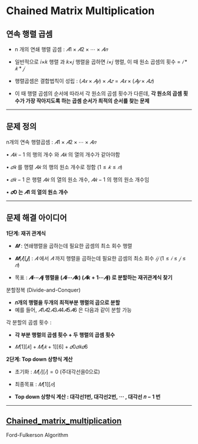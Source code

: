 # Chained Matrix Multiplication


## 연속 행렬 곱셈

- n 개의 연쇄 행렬 곱셈 : $𝐴1 × 𝐴2 × ⋯ × 𝐴𝑛$


- 일반적으로 𝑖×𝑘 행렬 과 𝑘×𝑗 행렬을 곱하면 𝑖×𝑗 행렬, 이 때 원소 곱셈의 횟수 = $𝑖 * 𝑘 * 𝑗$


- 행렬곱셈은 결합법칙이 성립 : $(𝐴𝑥 ×𝐴𝑦)×𝐴𝑧 =𝐴𝑥 ×(𝐴𝑦 ×𝐴𝑧)$


- 이 때 행렬 곱셈의 순서에 따라서 각 원소의 곱셈 횟수가 다른데, **각 원소의 곱셈 횟수가 가장 작아지도록 하는 곱셈 순서가 최적의 순서를 찾는 문제**


---

## 문제 정의

 n개의 연속  행렬곱셈 : $𝐴1 ×𝐴2 ×⋯×𝐴𝑛$
 
 
• $𝐴𝑘−1$ 의 행의 개수 와 $𝐴𝑘$ 의 열의 개수가 같아야함



• $𝑑𝑘$ 를 행렬 $𝐴𝑘$ 의 행의 원소 개수로 정함 $(1≤𝑘≤𝑛)$

• $𝑑𝑘−1$ 은 행렬 $𝐴𝑘$ 의 열의 원소 개수, $𝐴𝑘−1$ 의 행의 원소 개수임

• **$𝑑0$ 는 $𝐴1$ 의 열의 원소 개수**


---
## 문제 해결 아이디어

**1단계: 재귀 관계식**
    
- $𝑴$ : 연쇄행렬을 곱하는데 필요한 곱셈의 최소 회수 행렬

- $𝑴[𝒊][𝒋]$ : $𝐴$ 에서 $𝐴$ 까지 행렬을 곱하는데 필요한 곱셈의 최소 회수 $𝑖𝑗$  $(1 ≤ 𝑖 ≤ 𝑗 ≤ 𝑛)$


-  목표 :  **$𝐴i ⋯𝐴j$ 행렬을 $(𝐴i ⋯𝐴k )$ $(𝐴k+1 ⋯𝐴j)$ 로 분할하는 재귀관계식 찾기**


분할정복 (Divide-and-Conquer)

- **𝑛개의 행렬을 두개의 최적부분 행렬의 곱으로 분할**
- 예를 들어, $𝐴1𝐴2𝐴3𝐴4𝐴5𝐴6$ 은 다음과 같이 분할 가능


각 분할의 곱셈 횟수 :

- **각 부분 행렬의 곱셈 횟수 + 두 행렬의 곱셈 횟수**

- $𝑀[1][𝑘]+𝑀[𝑘+1][6]+𝑑0 𝑑𝑘 𝑑6$


**2단계: Top down 상향식 계산**

- 초기화 : $𝑀[𝑖][𝑖]=0$ (주대각선을0으로)


- 최종목표 : $𝑀[1][𝑛]$


- **Top down 상향식 계산 : 대각선1번, 대각선2번, ⋯ , 대각선 𝑛 − 1 번**
---

## [Chained_matrix_multiplication](https://github.com/DAEHEE97/Algorithm_python/blob/main/Chained_matrix_multiplication.ipynb)
Ford-Fulkerson Algorithm





